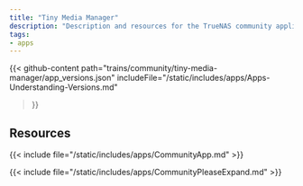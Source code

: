 ```yaml
---
title: "Tiny Media Manager"
description: "Description and resources for the TrueNAS community application called Tiny Media Manager."
tags:
- apps
---
```


{{< github-content 
    path="trains/community/tiny-media-manager/app_versions.json"
	includeFile="/static/includes/apps/Apps-Understanding-Versions.md"
>}}

## Resources

{{< include file="/static/includes/apps/CommunityApp.md" >}}

{{< include file="/static/includes/apps/CommunityPleaseExpand.md" >}}

<!--
<div class="docs-sections">

{{< doc-card title="<appname> Deployments" link="/resources/"
descr="How to deploy and configure the <appname> app." >}}

</div>
-->
